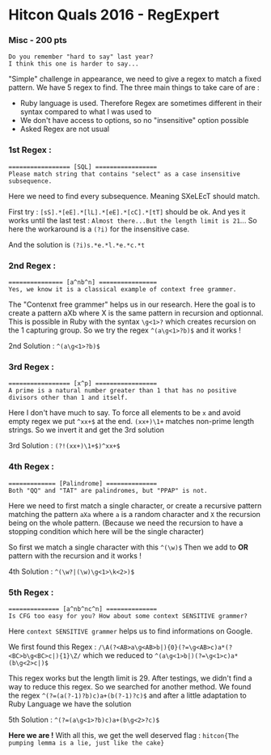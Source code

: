# Hitcon Quals 2016 - RegExpert
### Misc - 200 pts

    Do you remember "hard to say" last year?
    I think this one is harder to say...
    
"Simple" challenge in appearance, we need to give a regex to match a fixed pattern. We have 5 regex to find.
The three main things to take care of are :
- Ruby language is used. Therefore Regex are sometimes different in their syntax compared to what I was used to
- We don't have access to options, so no "insensitive" option possible
- Asked Regex are not usual

### 1st Regex :
```
================= [SQL] =================
Please match string that contains "select" as a case insensitive subsequence.
```

Here we need to find every subsequence. Meaning SXeLEcT should match.

First try :
`[sS].*[eE].*[lL].*[eE].*[cC].*[tT]` should be ok. And yes it works until the last test :
`Almost there...But the length limit is 21`...
So here the workaround is a `(?i)` for the insensitive case.

And the solution is `(?i)s.*e.*l.*e.*c.*t`

### 2nd Regex :
```
=============== [a^nb^n] ================
Yes, we know it is a classical example of context free grammer.
````
The "Contenxt free grammer" helps us in our research. Here the goal is to create a pattern aXb where X is the same pattern in recursion and optionnal. This is possible in Ruby with the syntax `\g<1>?` which creates recursion on the 1 capturing group.
So we try the regex `^(a\g<1>?b)$` and it works !

2nd Solution : `^(a\g<1>?b)$`

### 3rd Regex :

```
================= [x^p] =================
A prime is a natural number greater than 1 that has no positive divisors other than 1 and itself.
```
Here I don't have much to say.
To force all elements to be `x` and avoid empty regex we put `^xx+$` at the end.
`(xx+)\1+` matches non-prime length strings. So we invert it and get the 3rd solution

3rd Solution : `(?!(xx+)\1+$)^xx+$`

### 4th Regex :

```
============= [Palindrome] ==============
Both "QQ" and "TAT" are palindromes, but "PPAP" is not.
```

Here we need to first match a single character, or create a recursive pattern matching the pattern `aXa` where `a` is a random character and `X` the recursion being on the whole pattern. (Because we need the recursion to have a stopping condition which here will be the single character)

So first we match a single character with this `^(\w)$`
Then we add to **OR** pattern with the recursion and it works !

4th Solution : `^(\w?|(\w)\g<1>\k<2>)$`

### 5th Regex :

```
============== [a^nb^nc^n] ==============
Is CFG too easy for you? How about some context SENSITIVE grammer?
```

Here `context SENSITIVE grammer` helps us to find informations on Google.

We first found this Regex : `/\A(?<AB>a\g<AB>b|){0}(?=\g<AB>c)a*(?<BC>b\g<BC>c|){1}\Z/` which we reduced to `^(a\g<1>b|)(?=\g<1>c)a*(b\g<2>c|)$`

This regex works but the length limit is 29. After testings, we didn't find a way to reduce this regex. So we searched for another method. We found the regex `^(?=(a(?-1)?b)c)a+(b(?-1)?c)$` and after a little adaptation to Ruby Language we have the solution

5th Solution : `^(?=(a\g<1>?b)c)a+(b\g<2>?c)$`

**Here we are !**
With all this, we get the well deserved flag : `hitcon{The pumping lemma is a lie, just like the cake}`

